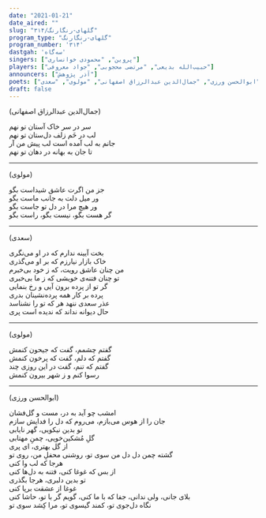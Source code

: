 ```yaml
---
date: "2021-01-21"
date_aired: ""
slug: "گلهای-رنگارنگ/۳۱۴"
program_type: "گلهای-رنگارنگ"
program_number: '۳۱۴'
dastgah: 'سه‌گاه'
singers: ["پروین", "محمودی خوانساری"]
players: ["حبیب‌الله بدیعی", "مرتضی محجوبی", "جواد معروفی"]
announcers: ["آذر پژوهش"]
poets: ["ابوالحسن ورزی", "جمال‌الدین عبدالرزاق اصفهانی", "مولوی", "سعدی"]
draft: false
---
```


(جمال‌الدین عبدالرزاق اصفهانی)  

سر در سر خاک آستان تو نهم  
لب در خَم زلف دل‌ستان تو نهم  
جانم به لب آمده است لب پیش من آر  
تا جان به بهانه در دهان تو نهم  

---  

(مولوی)  

جز من اگرت عاشق شیداست بگو  
ور میل دلت به جانب ماست بگو  
ور هیچ مرا در دل تو جاست بگو  
گر هست بگو، نیست بگو، راست بگو  

---  

(سعدی)  

بخت آیینه ندارم که در او می‌نگری  
خاک بازار نیارزم كه بر او می‌گذری  
من چنان عاشق رویت، که ز خود بی‌خبرم  
تو چنان فتنه‌ی خویشی که ز ما بی‌خبری  
گر تو از پرده برون آیی و رخ بنمایی  
پرده بر کار همه پرده‌نشینان بدری  
عذر سعدی ننهد هر که تو را نشناسد  
حال دیوانه نداند که ندیده است پری  

---  

(مولوی)  

گفتم چشمم، گفت که جیحون کنمش  
گفتم که دلم، گفت که پرخون کنمش  
گفتم که تنم، گفت در این روزی چند  
رسوا کنم و ز شهر بیرون کنمش  

---  

(ابوالحسن ورزی)  

امشب چو آید به در، مست و گل‌فشان  
جان را از هوس می‌بازم، می‌روم که دل را فدایش سازم  
تو بدین نیکویی، گهر نایابی  
گلِ مُشکین‌خویی، چمنِ مهتابی  
از گل بهتری، ای پری  
گشته چمن دل دل من سوی تو، روشنی محفلِ من، روی تو  
هرجا که لب وا کنی  
از بس که غوغا کنی، فتنه به دل‌ها کنی  
تو بدین دلبری، هرجا بگذری  
غوغا از عشقت برپا کنی  
بلای جانی، ولی ندانی، جفا که با ما کنی، گویم گر با تو، حاشا کنی  
نگاه دل‌جوی تو، کمند گیسوی تو، مرا کِشد سوی تو  
